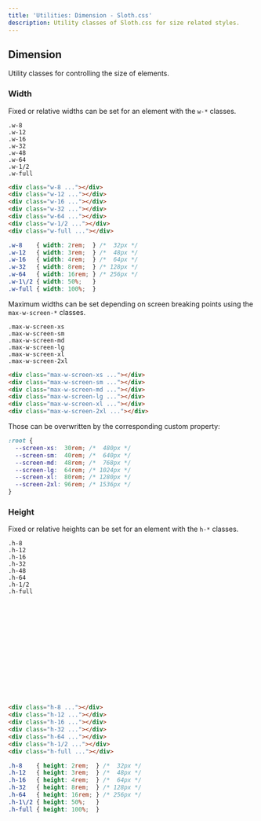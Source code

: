 ```yaml
---
title: 'Utilities: Dimension - Sloth.css'
description: Utility classes of Sloth.css for size related styles.
---
```


## Dimension

Utility classes for controlling the size of elements.

### Width

Fixed or relative widths can be set for an element with the `w-*` classes.

<div class="demo flex-col gap-4">
  <div class="flex gap-4 items-center">
    <div class="bg-accent rounded h-8 w-8"></div>
    <code>.w-8</code>
  </div>
  <div class="flex gap-4 items-center">
    <div class="bg-accent rounded h-8 w-12"></div>
    <code>.w-12</code>
  </div>
  <div class="flex gap-4 items-center">
    <div class="bg-accent rounded h-8 w-16"></div>
    <code>.w-16</code>
  </div>
  <div class="flex gap-4 items-center">
    <div class="bg-accent rounded h-8 w-32"></div>
    <code>.w-32</code>
  </div>
  <div class="flex gap-4 items-center">
    <div class="bg-accent rounded h-8 w-48"></div>
    <code>.w-48</code>
  </div>
  <div class="flex gap-4 items-center">
    <div class="bg-accent rounded h-8 w-64"></div>
    <code>.w-64</code>
  </div>
  <div class="bg-accent rounded h-8 w-1/2 flex items-center">
    <code class="m-1">.w-1/2</code>
  </div>
  <div class="bg-accent rounded h-8 w-full flex items-center">
    <code class="m-1">.w-full</code>
  </div>
</div>

```html
<div class="w-8 ..."></div>
<div class="w-12 ..."></div>
<div class="w-16 ..."></div>
<div class="w-32 ..."></div>
<div class="w-64 ..."></div>
<div class="w-1/2 ..."></div>
<div class="w-full ..."></div>
```

```css
.w-8    { width: 2rem;  } /*  32px */
.w-12   { width: 3rem;  } /*  48px */
.w-16   { width: 4rem;  } /*  64px */
.w-32   { width: 8rem;  } /* 128px */
.w-64   { width: 16rem; } /* 256px */
.w-1\/2 { width: 50%;   }
.w-full { width: 100%;  }
```

Maximum widths can be set depending on screen breaking points using the `max-w-screen-*` classes.

<div class="demo flex-col gap-4">
  <div class="bg-accent rounded h-8 max-w-screen-xs flex items-center">
    <code class="m-1">.max-w-screen-xs</code>
  </div>
  <div class="bg-accent rounded h-8 max-w-screen-sm flex items-center">
    <code class="m-1">.max-w-screen-sm</code>
  </div>
  <div class="bg-accent rounded h-8 max-w-screen-md flex items-center">
    <code class="m-1">.max-w-screen-md</code>
  </div>
  <div class="bg-accent rounded h-8 max-w-screen-lg flex items-center">
    <code class="m-1">.max-w-screen-lg</code>
  </div>
  <div class="bg-accent rounded h-8 max-w-screen-xl flex items-center">
    <code class="m-1">.max-w-screen-xl</code>
  </div>
  <div class="bg-accent rounded h-8 max-w-screen-2xl flex items-center">
    <code class="m-1">.max-w-screen-2xl</code>
  </div>
</div>

```html
<div class="max-w-screen-xs ..."></div>
<div class="max-w-screen-sm ..."></div>
<div class="max-w-screen-md ..."></div>
<div class="max-w-screen-lg ..."></div>
<div class="max-w-screen-xl ..."></div>
<div class="max-w-screen-2xl ..."></div>
```

Those can be overwritten by the corresponding custom property:

```css
:root {
  --screen-xs:  30rem; /*  480px */
  --screen-sm:  40rem; /*  640px */
  --screen-md:  48rem; /*  768px */
  --screen-lg:  64rem; /* 1024px */
  --screen-xl:  80rem; /* 1280px */
  --screen-2xl: 96rem; /* 1536px */
}
```

### Height

Fixed or relative heights can be set for an element with the `h-*` classes.

<div class="demo flex items-end gap-4" style="height: 20rem;">
  <div>
    <code class="text-vertical">.h-8</code>
    <div class="bg-accent rounded w-8 h-8"></div>
  </div>
  <div>
    <code class="text-vertical">.h-12</code>
    <div class="bg-accent rounded w-8 h-12"></div>
  </div>
  <div>
    <code class="text-vertical">.h-16</code>
    <div class="bg-accent rounded w-8 h-16"></div>
  </div>
  <div>
    <code class="text-vertical">.h-32</code>
    <div class="bg-accent rounded w-8 h-32"></div>
  </div>
  <div>
    <code class="text-vertical">.h-48</code>
    <div class="bg-accent rounded w-8 h-48"></div>
  </div>
  <div>
    <code class="text-vertical">.h-64</code>
    <div class="bg-accent rounded w-8 h-64"></div>
  </div>
  <div class="bg-accent rounded w-8 h-1/2 flex items-end justify-center">
    <code class="text-vertical m-px">.h-1/2</code>
  </div>
  <div class="bg-accent rounded w-8 h-full flex items-end justify-center">
    <code class="text-vertical m-px">.h-full</code>
  </div>
</div>

```html
<div class="h-8 ..."></div>
<div class="h-12 ..."></div>
<div class="h-16 ..."></div>
<div class="h-32 ..."></div>
<div class="h-64 ..."></div>
<div class="h-1/2 ..."></div>
<div class="h-full ..."></div>
```

```css
.h-8    { height: 2rem;  } /*  32px */
.h-12   { height: 3rem;  } /*  48px */
.h-16   { height: 4rem;  } /*  64px */
.h-32   { height: 8rem;  } /* 128px */
.h-64   { height: 16rem; } /* 256px */
.h-1\/2 { height: 50%;   }
.h-full { height: 100%;  }
```
